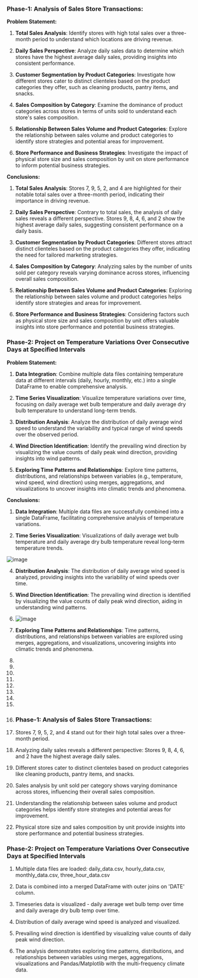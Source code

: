 ### Phase-1: Analysis of Sales Store Transactions:

**Problem Statement:**

1. **Total Sales Analysis**: Identify stores with high total sales over a three-month period to understand which locations are driving revenue.

2. **Daily Sales Perspective**: Analyze daily sales data to determine which stores have the highest average daily sales, providing insights into consistent performance.

3. **Customer Segmentation by Product Categories**: Investigate how different stores cater to distinct clienteles based on the product categories they offer, such as cleaning products, pantry items, and snacks.

4. **Sales Composition by Category**: Examine the dominance of product categories across stores in terms of units sold to understand each store's sales composition.

5. **Relationship Between Sales Volume and Product Categories**: Explore the relationship between sales volume and product categories to identify store strategies and potential areas for improvement.

6. **Store Performance and Business Strategies**: Investigate the impact of physical store size and sales composition by unit on store performance to inform potential business strategies.

**Conclusions:**

1. **Total Sales Analysis**: Stores 7, 9, 5, 2, and 4 are highlighted for their notable total sales over a three-month period, indicating their importance in driving revenue.

2. **Daily Sales Perspective**: Contrary to total sales, the analysis of daily sales reveals a different perspective. Stores 9, 8, 4, 6, and 2 show the highest average daily sales, suggesting consistent performance on a daily basis.

3. **Customer Segmentation by Product Categories**: Different stores attract distinct clienteles based on the product categories they offer, indicating the need for tailored marketing strategies.

4. **Sales Composition by Category**: Analyzing sales by the number of units sold per category reveals varying dominance across stores, influencing overall sales composition.

5. **Relationship Between Sales Volume and Product Categories**: Exploring the relationship between sales volume and product categories helps identify store strategies and areas for improvement.

6. **Store Performance and Business Strategies**: Considering factors such as physical store size and sales composition by unit offers valuable insights into store performance and potential business strategies.

### Phase-2: Project on Temperature Variations Over Consecutive Days at Specified Intervals

**Problem Statement:**

1. **Data Integration**: Combine multiple data files containing temperature data at different intervals (daily, hourly, monthly, etc.) into a single DataFrame to enable comprehensive analysis.

2. **Time Series Visualization**: Visualize temperature variations over time, focusing on daily average wet bulb temperature and daily average dry bulb temperature to understand long-term trends.
  
3. **Distribution Analysis**: Analyze the distribution of daily average wind speed to understand the variability and typical range of wind speeds over the observed period.

4. **Wind Direction Identification**: Identify the prevailing wind direction by visualizing the value counts of daily peak wind direction, providing insights into wind patterns.

5. **Exploring Time Patterns and Relationships**: Explore time patterns, distributions, and relationships between variables (e.g., temperature, wind speed, wind direction) using merges, aggregations, and visualizations to uncover insights into climatic trends and phenomena.

**Conclusions:**

1. **Data Integration**: Multiple data files are successfully combined into a single DataFrame, facilitating comprehensive analysis of temperature variations.

2. **Time Series Visualization**: Visualizations of daily average wet bulb temperature and daily average dry bulb temperature reveal long-term temperature trends.

![image](https://github.com/hemajanjirala/Coderscave-project/assets/158252014/e7ac2a5e-edd6-4b39-a2fe-4f4e224aed8a)



4. **Distribution Analysis**: The distribution of daily average wind speed is analyzed, providing insights into the variability of wind speeds over time.

5. **Wind Direction Identification**: The prevailing wind direction is identified by visualizing the value counts of daily peak wind direction, aiding in understanding wind patterns.
6. ![image](https://github.com/hemajanjirala/Coderscave-project/assets/158252014/36d9abff-4582-484f-b285-2cae201306a5)


7. **Exploring Time Patterns and Relationships**: Time patterns, distributions, and relationships between variables are explored using merges, aggregations, and visualizations, uncovering insights into climatic trends and phenomena.
8.
9.
10.
11.
12.
13.
14.
15.
16. ### Phase-1: Analysis of Sales Store Transactions:
1. Stores 7, 9, 5, 2, and 4 stand out for their high total sales over a three-month period.
2. Analyzing daily sales reveals a different perspective: Stores 9, 8, 4, 6, and 2 have the highest average daily sales.
3. Different stores cater to distinct clienteles based on product categories like cleaning products, pantry items, and snacks.
4. Sales analysis by unit sold per category shows varying dominance across stores, influencing their overall sales composition.
5. Understanding the relationship between sales volume and product categories helps identify store strategies and potential areas for improvement.
6. Physical store size and sales composition by unit provide insights into store performance and potential business strategies.

### Phase-2: Project on Temperature Variations Over Consecutive Days at Specified Intervals

1. Multiple data files are loaded: daily_data.csv, hourly_data.csv, monthly_data.csv, three_hour_data.csv

2. Data is combined into a merged DataFrame with outer joins on 'DATE' column.

3. Timeseries data is visualized - daily average wet bulb temp over time and daily average dry bulb temp over time. 

4. Distribution of daily average wind speed is analyzed and visualized.

5. Prevailing wind direction is identified by visualizing value counts of daily peak wind direction. 

6. The analysis demonstrates exploring time patterns, distributions, and relationships between variables using merges, aggregations, visualizations and Pandas/Matplotlib with the multi-frequency climate data.



